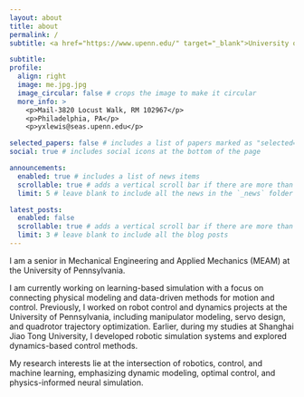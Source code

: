 ```yaml
---
layout: about
title: about
permalink: /
subtitle: <a href="https://www.upenn.edu/" target="_blank">University of Pennsylvania</a>. Senior in MEAM Department.

subtitle: 
profile:
  align: right
  image: me.jpg.jpg
  image_circular: false # crops the image to make it circular
  more_info: >
    <p>Mail-3820 Locust Walk, RM 102967</p>
    <p>Philadelphia, PA</p>
    <p>yxlewis@seas.upenn.edu</p>

selected_papers: false # includes a list of papers marked as "selected={true}"
social: true # includes social icons at the bottom of the page

announcements:
  enabled: true # includes a list of news items
  scrollable: true # adds a vertical scroll bar if there are more than 3 news items
  limit: 5 # leave blank to include all the news in the `_news` folder

latest_posts:
  enabled: false
  scrollable: true # adds a vertical scroll bar if there are more than 3 new posts items
  limit: 3 # leave blank to include all the blog posts
---
```


I am a senior in Mechanical Engineering and Applied Mechanics (MEAM) at the University of Pennsylvania.  

I am currently working on learning-based simulation with a focus on connecting physical modeling and data-driven methods for motion and control. Previously, I worked on robot control and dynamics projects at the University of Pennsylvania, including manipulator modeling, servo design, and quadrotor trajectory optimization.
Earlier, during my studies at Shanghai Jiao Tong University, I developed robotic simulation systems and explored dynamics-based control methods.

My research interests lie at the intersection of robotics, control, and machine learning, emphasizing dynamic modeling, optimal control, and physics-informed neural simulation.


  
